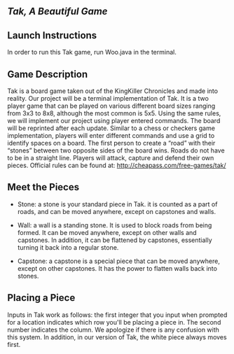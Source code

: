 ## *Tak, A Beautiful Game*

## Launch Instructions
In order to run this Tak game, run Woo.java in the terminal.

## Game Description
Tak is a board game taken out of the KingKiller Chronicles and made into reality. Our project will be a terminal implementation of Tak. It is a two player game that can be played on various different board sizes ranging from 3x3 to 8x8, although the most common is 5x5. Using the same rules, we will implement our project using player entered commands. The board will be reprinted after each update. Similar to a chess or checkers game implementation, players will enter different commands and use a grid to identify spaces on a board. The first person to create a “road” with their “stones” between two opposite sides of the board wins. Roads do not have to be in a straight line. Players will attack, capture and defend their own pieces.
Official rules can be found at: <http://cheapass.com/free-games/tak/>

## Meet the Pieces
- Stone: a stone is your standard piece in Tak. it is counted as a part of roads, and can be moved anywhere, except on capstones and walls.

- Wall: a wall is a standing stone. It is used to block roads from being formed. It can be moved anywhere, except on other walls and capstones. In addition, it can be flattened by capstones, essentially turning it back into a regular stone.

- Capstone: a capstone is a special piece that can be moved anywhere, except on other capstones. It has the power to flatten walls back into stones.

## Placing a Piece
Inputs in Tak work as follows: the first integer that you input when prompted for a location indicates which row you'll be placing a piece in. The second number indicates the column. We apologize if there is any confusion with this system. In addition, in our version of Tak, the white piece always moves first.
